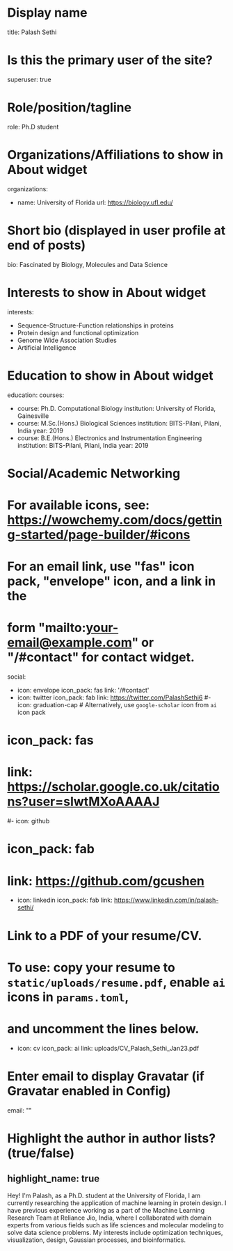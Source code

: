 
# Display name
title: Palash Sethi

# Is this the primary user of the site?
superuser: true

# Role/position/tagline
role: Ph.D student

# Organizations/Affiliations to show in About widget
organizations:
- name: University of Florida
  url: https://biology.ufl.edu/

# Short bio (displayed in user profile at end of posts)
bio: Fascinated by Biology, Molecules and Data Science

# Interests to show in About widget
interests:
- Sequence-Structure-Function relationships in proteins
- Protein design and functional optimization
- Genome Wide Association Studies
- Artificial Intelligence

# Education to show in About widget
education:
  courses:
  - course: Ph.D. Computational Biology
    institution: University of Florida, Gainesville
  - course: M.Sc.(Hons.) Biological Sciences
    institution: BITS-Pilani, Pilani, India
    year: 2019
  - course: B.E.(Hons.) Electronics and Instrumentation Engineering
    institution: BITS-Pilani, Pilani, India
    year: 2019

# Social/Academic Networking
# For available icons, see: https://wowchemy.com/docs/getting-started/page-builder/#icons
#   For an email link, use "fas" icon pack, "envelope" icon, and a link in the
#   form "mailto:your-email@example.com" or "/#contact" for contact widget.
social:
- icon: envelope
  icon_pack: fas
  link: '/#contact'
- icon: twitter
  icon_pack: fab
  link: https://twitter.com/PalashSethi6
#- icon: graduation-cap  # Alternatively, use `google-scholar` icon from `ai` icon pack
#  icon_pack: fas
#  link: https://scholar.google.co.uk/citations?user=sIwtMXoAAAAJ
#- icon: github
#  icon_pack: fab
#  link: https://github.com/gcushen
- icon: linkedin
  icon_pack: fab
  link: https://www.linkedin.com/in/palash-sethi/

# Link to a PDF of your resume/CV.
# To use: copy your resume to `static/uploads/resume.pdf`, enable `ai` icons in `params.toml`, 
# and uncomment the lines below.
- icon: cv
  icon_pack: ai
  link: uploads/CV_Palash_Sethi_Jan23.pdf

# Enter email to display Gravatar (if Gravatar enabled in Config)
email: ""

# Highlight the author in author lists? (true/false)
highlight_name: true
---


Hey! I'm Palash, as a Ph.D. student at the University of Florida, I am currently researching the application of machine learning in protein design. I have previous experience working as a part of the Machine Learning Research Team at Reliance Jio, India, where I collaborated with domain experts from various fields such as life sciences and molecular modeling to solve data science problems. My interests include optimization techniques, visualization, design, Gaussian processes, and bioinformatics.
